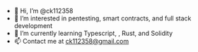 - 👋 Hi, I’m @ck112358
- 👀 I’m interested in pentesting, smart contracts, and full stack development
- 🌱 I’m currently learning Typescript, , Rust, and Solidity
- 📫 Contact me at ck112358@gmail.com

<!---
ck112358/ck112358 is a ✨ special ✨ repository because its `README.md` (this file) appears on your GitHub profile.
You can click the Preview link to take a look at your changes.
--->
